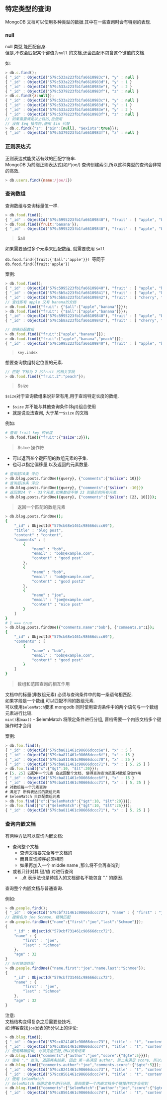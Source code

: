 ## 特定类型的查询

MongoDB 文档可以使用多种类型的数据.其中在一些查询时会有特别的表现.  

### null

null 类型,能匹配自身.  
但是,不仅会匹配某个键值为`null` 的文档,还会匹配不包含这个键值的文档.  


如:  
```js
> db.c.find();
{ "_id" : ObjectId("579c533a223fb1fa6610983c"), "y" : null }
{ "_id" : ObjectId("579c533a223fb1fa6610983d"), "y" : 1 }
{ "_id" : ObjectId("579c533a223fb1fa6610983e"), "y" : 2 }
{ "_id" : ObjectId("579c5379223fb1fa6610983f"), "z" : null }
> db.c.find({z:null});
{ "_id" : ObjectId("579c533a223fb1fa6610983c"), "y" : null }
{ "_id" : ObjectId("579c533a223fb1fa6610983d"), "y" : 1 }
{ "_id" : ObjectId("579c533a223fb1fa6610983e"), "y" : 2 }
{ "_id" : ObjectId("579c5379223fb1fa6610983f"), "z" : null }
// 如果需要满足以上目的,应使用
// 没有 $eq 操作符,使用 $in 代替
> db.c.find({"z": {"$in":[null], "$exists":true}});
{ "_id" : ObjectId("579c5379223fb1fa6610983f"), "z" : null }
```


### 正则表达式

正则表达式能灵活有效的匹配字符串.  
MongoDB 为前缀正则表达式(如/^joe/) 查询创建索引,所以这种类型的查询会非常的高效.  


```js
> db.users.find({name:/joe/i})
```

### 查询数组

查询数组与查询标量值一样.  

```js
> db.food.find();
{ "_id" : ObjectId("579c5995223fb1fa66109840"), "fruit" : [ "apple", "banana", "peach" ] }
> db.food.find({fruit:'banana'});
{ "_id" : ObjectId("579c5995223fb1fa66109840"), "fruit" : [ "apple", "banana", "peach" ] }
```

> $all

如果需要通过多个元素来匹配数组, 就需要使用 `$all`  

`db.food.find({fruit:{'$all':'apple'}}) `等同于 `db.food.find({fruit:'apple'})`  


案例:  

```js
> db.food.find();
{ "_id" : ObjectId("579c5995223fb1fa66109840"), "fruit" : [ "apple", "banana", "peach" ] }
{ "_id" : ObjectId("579c5b5a223fb1fa66109841"), "fruit" : [ "apple", "kumquat", "orange" ] }
{ "_id" : ObjectId("579c5b8a223fb1fa66109842"), "fruit" : [ "cherry", "banana", "apple" ] }
// 查找即有 apple 又有 banana的文档
> db.food.find({"fruit": {"$all":["apple","banana"]}});
> db.food.find({"fruit": {"$all":["apple","banana"]}});
{ "_id" : ObjectId("579c5995223fb1fa66109840"), "fruit" : [ "apple", "banana", "peach" ] }
{ "_id" : ObjectId("579c5b8a223fb1fa66109842"), "fruit" : [ "cherry", "banana", "apple" ] }

// 精确匹配数组
> db.food.find({"fruit":["apple","banana"]});
> db.food.find({"fruit":["apple","banana","peach"]});
{ "_id" : ObjectId("579c5995223fb1fa66109840"), "fruit" : [ "apple", "banana", "peach" ] }

```

> `key.index`

想要查询数组特定位置的元素.

```js
// 匹配 下标为 2 的fruit 的相关字段
> db.food.find({"fruit.2":"peach"});
```

> $size

`$size`对于查询数组来说非常有用,用于查询特定长度的数组.  

- `$size` 并不能与其他查询条件($gt)组合使用
- 就是说没法查询, 大于某一`$size` 的文档

例如:  

```bash
# 查询 fruit key 的长度
> db.food.find({"fruit":{"$size":3}});
```

> $slice 操作符

- 可以返回某个键匹配的数组元素的子集.  
- 也可以指定偏移量,以及返回的元素数量.

```bash
# 查询前10条 评论
> db.blog.posts.findOne({query}, {"comments":{"$slice": 10}})
# 查询后10条 评论
> db.blog.posts.findOne({query}, {"comments":{"$slice": -10}})
# 返回第24 个 - 33个元素,如果数组不够 23 到最后的所有元素.
> db.blog.posts.findOne({query}, {"comments":{"$slice": [23, 10]}});
```

> 返回一个匹配的数组元素

```bash
> db.blog.posts.findOne();
{
	"_id" : ObjectId("579cb68e1461c98666dccc69"),
	"title" : "blog post",
	"content" : "content",
	"comments" : [
		{
			"name" : "bob",
			"email" : "bob@example.com",
			"content" : "good post"
		},
		{
			"name" : "bob",
			"email" : "bob@example.com",
			"content" : "good post2"
		},
		{
			"name" : "joe",
			"email" : "joe@example.com",
			"content" : "nice post"
		}
	]
}
# 1 === true
> db.blog.posts.findOne({"comments.name":"bob"}, {"comments.$":1});
{
	"_id" : ObjectId("579cb68e1461c98666dccc69"),
	"comments" : [
		{
			"name" : "bob",
			"email" : "bob@example.com",
			"content" : "good post"
		}
	]
}
```
> 数组和范围查询的相互作用

文档中的标量(非数组元素) 必须与查询条件中的每一条语句相匹配.  
如果字段是一个数组,可以匹配不同的数组元素.  
可以使用`$elemMatch`要求 mongodb 同时使用查询条件中的两个语句与一个数组元素进行比较.  
`min()`和`max()`
    - $elemMatch 将限定条件进行分组, 晋档需要一个内嵌文档多个键操作时才会用

案例:  

```js
> db.foo.find();
{ "_id" : ObjectId("579cba811461c98666dccc6e"), "x" : 5 }
{ "_id" : ObjectId("579cba811461c98666dccc6f"), "x" : 15 }
{ "_id" : ObjectId("579cba811461c98666dccc70"), "x" : 25 }
{ "_id" : ObjectId("579cba811461c98666dccc71"), "x" : [ 5, 25 ] }
> db.foo.find({"x":{"$gt":10, "$lt":20}});
# [5, 25] 匹配中一个元素 会返回整个文档, 使得查询查询范围对数组没做作用
{ "_id" : ObjectId("579cba811461c98666dccc6f"), "x" : 15 }
{ "_id" : ObjectId("579cba811461c98666dccc71"), "x" : [ 5, 25 ] }
# 对数组每一个元素查询
# 满足了 所有表达式的数组元素
# $elemMatch 只匹配数组元素
> db.foo.find({"x":{"$elemMatch":{"$gt":10, "$lt":20}}});
> db.foo.find({"x":{"$elemMatch":{"$gt":10, "$lt":26}}});
{ "_id" : ObjectId("579cba811461c98666dccc71"), "x" : [ 5, 25 ] }
```

### 查询内嵌文档

有两种方法可以查询内嵌文档:  

- 查询整个文档
    - 查询文档要完全等于文档的
    - 而且查询顺序必须相同
    - 如果再加入一个 middle name ,那么将不会再查询到
- 或者只针对其 键/值 对进行查询
    - `.`点 表示法也是待插入的文档键名不能包含 "." 的原因.

查询整个内嵌文档与普通查询.  

例如:  
```js
> db.people.find();
{ "_id" : ObjectId("579cbf731461c98666dccc72"), "name" : { "first" : "joe", "last" : "Schmoe" }, "age" : 32 }
// 搜索名为 joe Schmoe, 精确匹配
> db.people.findOne({"name":{"first":"joe","last":"Schmoe"}});
{
	"_id" : ObjectId("579cbf731461c98666dccc72"),
	"name" : {
		"first" : "joe",
		"last" : "Schmoe"
	},
	"age" : 32
}
// 针对键值匹配
> db.people.findOne({"name.first":"joe","name.last":"Schmoe"});
{
	"_id" : ObjectId("579cbf731461c98666dccc72"),
	"name" : {
		"first" : "joe",
		"last" : "Schmoe"
	},
	"age" : 32
}
```

注意:  
文档结构变得复杂之后需要些技巧,   
如:博客查找`joe`发表的5分以上的评论:  

```js
> db.blog.find();
{ "_id" : ObjectId("579cc8241461c98666dccc73"), "title" : "t", "content" : "c", "comments" : [ { "author" : "joe", "score" : 3, "commennt" : "nice post" }, { "author" : "mary", "score" : 6, "commennt" : "nice post2" } ] }
{ "_id" : ObjectId("579cc8561461c98666dccc74"), "title" : "t", "content" : "c", "comments" : [ { "author" : "joe", "score" : 5, "commennt" : "nice post" }, { "author" : "mary", "score" : 6, "commennt" : "nice post2" } ] }
// 使用精确查询, 必须完全匹配,所以没有结果
> db.blog.find({"comments":{"author":"joe","score":{"$gte":5}}});
// 使用 "." 查询, 返回两条结果, 因此 第一条满足 author, 第二条满足 score, 所以也可以满足条件
> db.blog.find({"comments.author":"joe","comments.score":{"$gte":5}});
{ "_id" : ObjectId("579cc8241461c98666dccc73"), "title" : "t", "content" : "c", "comments" : [ { "author" : "joe", "score" : 3, "commennt" : "nice post" }, { "author" : "mary", "score" : 6, "commennt" : "nice post2" } ] }
{ "_id" : ObjectId("579cc8561461c98666dccc74"), "title" : "t", "content" : "c", "comments" : [ { "author" : "joe", "score" : 5, "commennt" : "nice post" }, { "author" : "mary", "score" : 6, "commennt" : "nice post2" } ] }
// 使用 $elemMatch
// $elemMatch 将限定条件进行分组, 晋档需要一个内嵌文档多个键操作时才会用到
> db.blog.find({"comments":{"$elemMatch":{"author":"joe","score":{"$gte":5}}}});
{ "_id" : ObjectId("579cc8561461c98666dccc74"), "title" : "t", "content" : "c", "comments" : [ { "author" : "joe", "score" : 5, "commennt" : "nice post" }, { "author" : "mary", "score" : 6, "commennt" : "nice post2" } ] }
```
